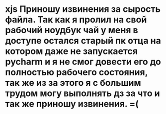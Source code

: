 # xjs Приношу извинения за сырость файла. Так как я пролил на свой рабочий ноудбук чай у меня в доступе остался старый пк отца на котором даже не запускается pycharm и я не смог довести его до полностью рабочего состояния, так же из за этого я с большим трудом могу выполнять дз за что и так же приношу извинения. =(

